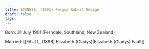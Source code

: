 ```yaml
---
title: SOUNESS, (1901) Fergus Robert George
draft: false
tags:
---
```

Born: 31 July 1901 (Ferndale, Southland, New Zealand)

Married: [[FAULL, (1896) Elizabeth (Gladys)|Elizabeth (Gladys) Faull]]